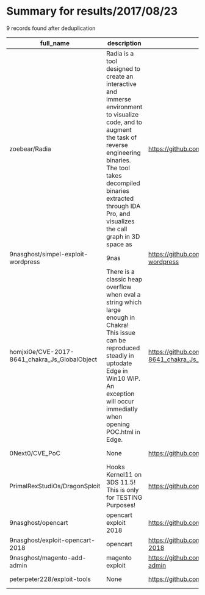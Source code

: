 
# Summary for results/2017/08/23
    
9 records found after deduplication

| full_name | description | html_url | matched_list | matched_count | pushed_at | size | stargazers_count | language | forks_count |
|-----------------------------------------------|------------------------------------------------------------------------------------------------------------------------------------------------------------------------------------------------------------------------------------------------------------------|------------------------------------------------------------------|---------------------------------------|-----------------|---------------------------|--------|--------------------|------------|---------------|
| zoebear/Radia | Radia is a tool designed to create an interactive and immerse environment to visualize code, and to augment the task of reverse engineering binaries. The tool takes decompiled binaries extracted through IDA Pro, and visualizes the call graph in 3D space as | https://github.com/zoebear/Radia | ['exploit'] | 1 | 2017-08-23 02:16:37+00:00 | 19618 | 21 | C# | 10 |
| 9nasghost/simpel-exploit-wordpress | 9nas | https://github.com/9nasghost/simpel-exploit-wordpress | ['exploit'] | 1 | 2017-08-23 22:16:04+00:00 | 157 | 0 | Perl | 0 |
| homjxi0e/CVE-2017-8641_chakra_Js_GlobalObject | There is a classic heap overflow when eval a string which large enough in Chakra! This issue can be reproduced steadly in uptodate Edge in Win10 WIP. An exception will occur immediatly when opening POC.html in Edge. | https://github.com/homjxi0e/CVE-2017-8641_chakra_Js_GlobalObject | ['cve poc', 'cve-2', 'heap overflow'] | 3 | 2017-08-23 09:09:08+00:00 | 8 | 0 | HTML | 1 |
| 0Next0/CVE_PoC | None | https://github.com/0Next0/CVE_PoC | ['cve poc'] | 1 | 2017-08-23 03:10:53+00:00 | 0 | 0 | | 0 |
| PrimalRexStudiOs/DragonSploit | Hooks Kernel11 on 3DS 11.5! This is only for TESTING Purposes! | https://github.com/PrimalRexStudiOs/DragonSploit | ['sploit'] | 1 | 2017-08-23 20:15:32+00:00 | 0 | 0 | nan | 0 |
| 9nasghost/opencart | opencart exploit 2018 | https://github.com/9nasghost/opencart | ['exploit'] | 1 | 2017-08-23 22:30:00+00:00 | 0 | 0 | | 0 |
| 9nasghost/exploit-opencart-2018 | opencart | https://github.com/9nasghost/exploit-opencart-2018 | ['exploit'] | 1 | 2017-08-23 22:31:46+00:00 | 0 | 0 | | 0 |
| 9nasghost/magento-add-admin | magento exploit | https://github.com/9nasghost/magento-add-admin | ['exploit'] | 1 | 2017-08-23 22:35:51+00:00 | 4 | 0 | PHP | 1 |
| peterpeter228/exploit-tools | None | https://github.com/peterpeter228/exploit-tools | ['exploit'] | 1 | 2017-08-23 09:41:37+00:00 | 96578 | 0 | PHP | 1 |
